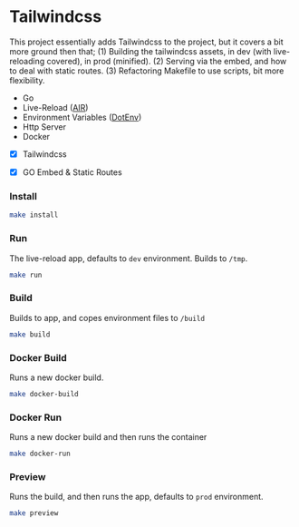 # Tailwindcss

This project essentially adds Tailwindcss to the project, but it covers a bit more ground then that;
(1) Building the tailwindcss assets, in dev (with live-reloading covered), in prod (minified).
(2) Serving via the embed, and how to deal with static routes.
(3) Refactoring Makefile to use scripts, bit more flexibility.

- Go
- Live-Reload ([AIR](https://github.com/air-verse/air))
- Environment Variables ([DotEnv](https://github.com/joho/godotenv))
- Http Server
- Docker
- [x] Tailwindcss
- [x] GO Embed & Static Routes


### Install
```bash
make install
```

### Run
The live-reload app, defaults to `dev` environment. Builds to `/tmp`.
```bash
make run
```

### Build
Builds to app, and copes environment files to `/build`
```bash
make build
```

### Docker Build
Runs a new docker build.
```bash
make docker-build
```

### Docker Run
Runs a new docker build and then runs the container
```bash
make docker-run
```

### Preview
Runs the build, and then runs the app, defaults to `prod` environment.
```bash
make preview
```